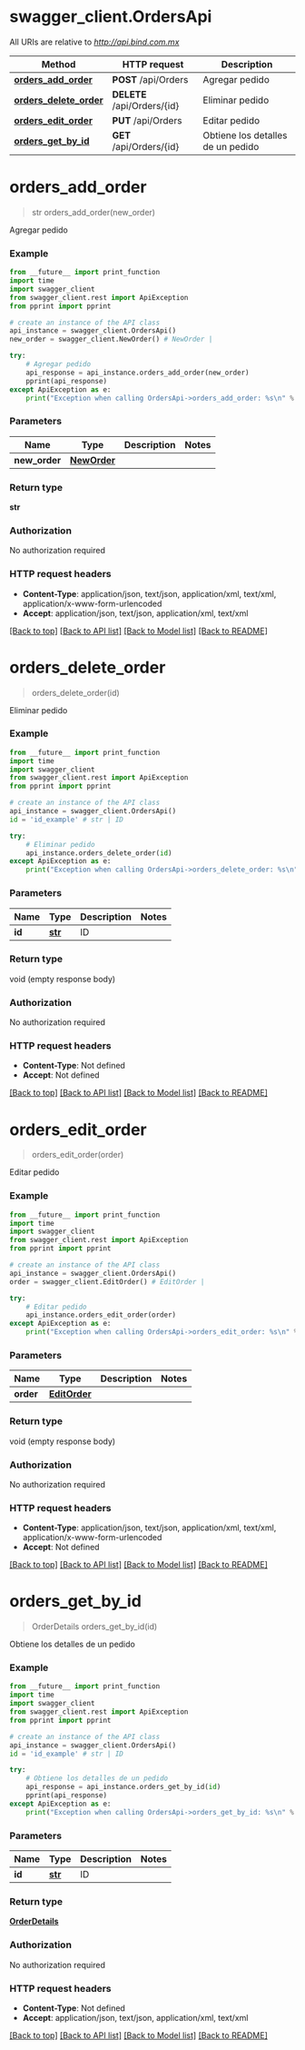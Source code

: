 # swagger_client.OrdersApi

All URIs are relative to *http://api.bind.com.mx*

Method | HTTP request | Description
------------- | ------------- | -------------
[**orders_add_order**](OrdersApi.md#orders_add_order) | **POST** /api/Orders | Agregar pedido
[**orders_delete_order**](OrdersApi.md#orders_delete_order) | **DELETE** /api/Orders/{id} | Eliminar pedido
[**orders_edit_order**](OrdersApi.md#orders_edit_order) | **PUT** /api/Orders | Editar pedido
[**orders_get_by_id**](OrdersApi.md#orders_get_by_id) | **GET** /api/Orders/{id} | Obtiene los detalles de un pedido


# **orders_add_order**
> str orders_add_order(new_order)

Agregar pedido



### Example
```python
from __future__ import print_function
import time
import swagger_client
from swagger_client.rest import ApiException
from pprint import pprint

# create an instance of the API class
api_instance = swagger_client.OrdersApi()
new_order = swagger_client.NewOrder() # NewOrder | 

try:
    # Agregar pedido
    api_response = api_instance.orders_add_order(new_order)
    pprint(api_response)
except ApiException as e:
    print("Exception when calling OrdersApi->orders_add_order: %s\n" % e)
```

### Parameters

Name | Type | Description  | Notes
------------- | ------------- | ------------- | -------------
 **new_order** | [**NewOrder**](NewOrder.md)|  | 

### Return type

**str**

### Authorization

No authorization required

### HTTP request headers

 - **Content-Type**: application/json, text/json, application/xml, text/xml, application/x-www-form-urlencoded
 - **Accept**: application/json, text/json, application/xml, text/xml

[[Back to top]](#) [[Back to API list]](../README.md#documentation-for-api-endpoints) [[Back to Model list]](../README.md#documentation-for-models) [[Back to README]](../README.md)

# **orders_delete_order**
> orders_delete_order(id)

Eliminar pedido



### Example
```python
from __future__ import print_function
import time
import swagger_client
from swagger_client.rest import ApiException
from pprint import pprint

# create an instance of the API class
api_instance = swagger_client.OrdersApi()
id = 'id_example' # str | ID

try:
    # Eliminar pedido
    api_instance.orders_delete_order(id)
except ApiException as e:
    print("Exception when calling OrdersApi->orders_delete_order: %s\n" % e)
```

### Parameters

Name | Type | Description  | Notes
------------- | ------------- | ------------- | -------------
 **id** | [**str**](.md)| ID | 

### Return type

void (empty response body)

### Authorization

No authorization required

### HTTP request headers

 - **Content-Type**: Not defined
 - **Accept**: Not defined

[[Back to top]](#) [[Back to API list]](../README.md#documentation-for-api-endpoints) [[Back to Model list]](../README.md#documentation-for-models) [[Back to README]](../README.md)

# **orders_edit_order**
> orders_edit_order(order)

Editar pedido



### Example
```python
from __future__ import print_function
import time
import swagger_client
from swagger_client.rest import ApiException
from pprint import pprint

# create an instance of the API class
api_instance = swagger_client.OrdersApi()
order = swagger_client.EditOrder() # EditOrder | 

try:
    # Editar pedido
    api_instance.orders_edit_order(order)
except ApiException as e:
    print("Exception when calling OrdersApi->orders_edit_order: %s\n" % e)
```

### Parameters

Name | Type | Description  | Notes
------------- | ------------- | ------------- | -------------
 **order** | [**EditOrder**](EditOrder.md)|  | 

### Return type

void (empty response body)

### Authorization

No authorization required

### HTTP request headers

 - **Content-Type**: application/json, text/json, application/xml, text/xml, application/x-www-form-urlencoded
 - **Accept**: Not defined

[[Back to top]](#) [[Back to API list]](../README.md#documentation-for-api-endpoints) [[Back to Model list]](../README.md#documentation-for-models) [[Back to README]](../README.md)

# **orders_get_by_id**
> OrderDetails orders_get_by_id(id)

Obtiene los detalles de un pedido



### Example
```python
from __future__ import print_function
import time
import swagger_client
from swagger_client.rest import ApiException
from pprint import pprint

# create an instance of the API class
api_instance = swagger_client.OrdersApi()
id = 'id_example' # str | ID

try:
    # Obtiene los detalles de un pedido
    api_response = api_instance.orders_get_by_id(id)
    pprint(api_response)
except ApiException as e:
    print("Exception when calling OrdersApi->orders_get_by_id: %s\n" % e)
```

### Parameters

Name | Type | Description  | Notes
------------- | ------------- | ------------- | -------------
 **id** | [**str**](.md)| ID | 

### Return type

[**OrderDetails**](OrderDetails.md)

### Authorization

No authorization required

### HTTP request headers

 - **Content-Type**: Not defined
 - **Accept**: application/json, text/json, application/xml, text/xml

[[Back to top]](#) [[Back to API list]](../README.md#documentation-for-api-endpoints) [[Back to Model list]](../README.md#documentation-for-models) [[Back to README]](../README.md)

